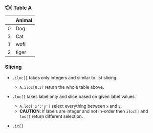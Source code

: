 ### 👇🏼 Table A
|   | Animal |
|---|--------|
| 0 | Dog    |
| 3 | Cat    |
| 1 | wofl   |
| 2 | tiger  |



### Slicing
- `.iloc[]` takes only integers and similar to list slicing. 
  - `A.iloc[0:3]` return the whole table above. 


- `.loc[]` takes label only and slice based on given label values.
  - `A.loc['x':'y']` select everything between `x` and `y`. 
  - **CAUTION**: If labels are integer and not in-order then `iloc[]` and `loc[]` return different selection. 
- `.ix[]` 
